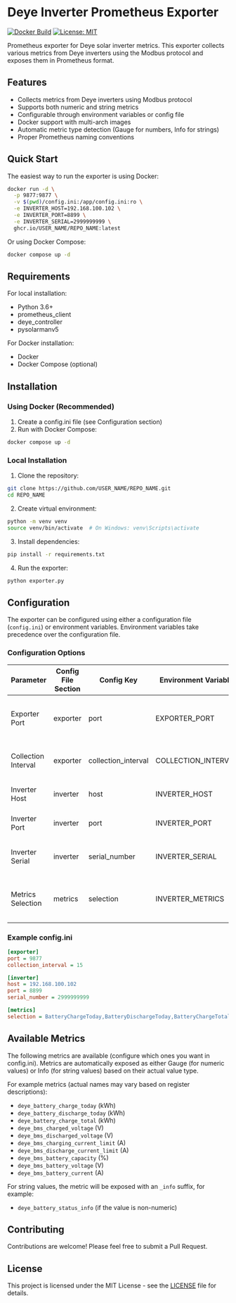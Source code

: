 # Deye Inverter Prometheus Exporter

[![Docker Build](https://github.com/USER_NAME/REPO_NAME/actions/workflows/docker-build.yml/badge.svg)](https://github.com/USER_NAME/REPO_NAME/actions/workflows/docker-build.yml)
[![License: MIT](https://img.shields.io/badge/License-MIT-yellow.svg)](https://opensource.org/licenses/MIT)

Prometheus exporter for Deye solar inverter metrics. This exporter collects various metrics from Deye inverters using the Modbus protocol and exposes them in Prometheus format.

## Features

- Collects metrics from Deye inverters using Modbus protocol
- Supports both numeric and string metrics
- Configurable through environment variables or config file
- Docker support with multi-arch images
- Automatic metric type detection (Gauge for numbers, Info for strings)
- Proper Prometheus naming conventions

## Quick Start

The easiest way to run the exporter is using Docker:

```bash
docker run -d \
  -p 9877:9877 \
  -v $(pwd)/config.ini:/app/config.ini:ro \
  -e INVERTER_HOST=192.168.100.102 \
  -e INVERTER_PORT=8899 \
  -e INVERTER_SERIAL=2999999999 \
  ghcr.io/USER_NAME/REPO_NAME:latest
```

Or using Docker Compose:

```bash
docker compose up -d
```

## Requirements

For local installation:
- Python 3.6+
- prometheus_client
- deye_controller
- pysolarmanv5

For Docker installation:
- Docker
- Docker Compose (optional)

## Installation

### Using Docker (Recommended)

1. Create a config.ini file (see Configuration section)
2. Run with Docker Compose:
```bash
docker compose up -d
```

### Local Installation

1. Clone the repository:
```bash
git clone https://github.com/USER_NAME/REPO_NAME.git
cd REPO_NAME
```

2. Create virtual environment:
```bash
python -m venv venv
source venv/bin/activate  # On Windows: venv\Scripts\activate
```

3. Install dependencies:
```bash
pip install -r requirements.txt
```

4. Run the exporter:
```bash
python exporter.py
```

## Configuration

The exporter can be configured using either a configuration file (`config.ini`) or environment variables.
Environment variables take precedence over the configuration file.

### Configuration Options

| Parameter | Config File Section | Config Key | Environment Variable | Default | Description |
|-----------|-------------------|------------|---------------------|---------|-------------|
| Exporter Port | exporter | port | EXPORTER_PORT | 9877 | The port on which the exporter web server runs |
| Collection Interval | exporter | collection_interval | COLLECTION_INTERVAL | 15 | How often to collect metrics (in seconds) |
| Inverter Host | inverter | host | INVERTER_HOST | 192.168.100.102 | IP address of the Deye inverter |
| Inverter Port | inverter | port | INVERTER_PORT | 8899 | Port of the Deye inverter |
| Inverter Serial | inverter | serial_number | INVERTER_SERIAL | 2999999999 | Serial number of the Deye inverter |
| Metrics Selection | metrics | selection | INVERTER_METRICS | [] | Comma-separated list of metrics to collect |

### Example config.ini

```ini
[exporter]
port = 9877
collection_interval = 15

[inverter]
host = 192.168.100.102
port = 8899
serial_number = 2999999999

[metrics]
selection = BatteryChargeToday,BatteryDischargeToday,BatteryChargeTotal,BMSChargedVoltage,BMSDischargedVoltage,BMSChargingCurrentLimit,BMSDischargeCurrentLimit,BMSBatteryCapacity,BMSBatteryVoltage,BMSBatteryCurrent
```

## Available Metrics

The following metrics are available (configure which ones you want in config.ini).
Metrics are automatically exposed as either Gauge (for numeric values) or Info (for string values) based on their actual value type.

For example metrics (actual names may vary based on register descriptions):
- `deye_battery_charge_today` (kWh)
- `deye_battery_discharge_today` (kWh)
- `deye_battery_charge_total` (kWh)
- `deye_bms_charged_voltage` (V)
- `deye_bms_discharged_voltage` (V)
- `deye_bms_charging_current_limit` (A)
- `deye_bms_discharge_current_limit` (A)
- `deye_bms_battery_capacity` (%)
- `deye_bms_battery_voltage` (V)
- `deye_bms_battery_current` (A)

For string values, the metric will be exposed with an `_info` suffix, for example:
- `deye_battery_status_info` (if the value is non-numeric)

## Contributing

Contributions are welcome! Please feel free to submit a Pull Request.

## License

This project is licensed under the MIT License - see the [LICENSE](LICENSE) file for details.
